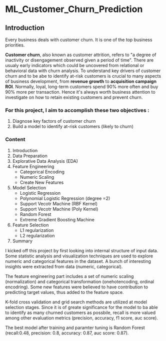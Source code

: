 # ML_Customer_Churn_Prediction

## Introduction


Every business deals with customer churn. It is one of the top business priorities. 

**Customer churn**, also known as customer attrition, refers to "a degree of inactivity or disengagement observed given a period of time". There are usualy early indicators which could be uncovered from relational or behavioral data with churn analysis. To understand key drivers of customer churn and to be abe to identify at-risk customers is crucial to many aspects of business development, from **revenue growth** to **acquisition campaign ROI**. Normally, loyal, long-term customers spend 90% more often and buy 90% more per transaction. Hence it's always worth business attention to investigate on how to retain existing customers and prevent churn. 

### For this project, I aim to accomplish these two objectives : 
1. Diagnose key factors of customer churn
2. Build a model to identify at-risk customers (likely to churn)

### Content

1. Introduction
2. Data Preparation
3. Explorative Data Analysis (EDA)
4. Feature Engineering
   - Categorical Encoding
   - Numeric Scaling
   - Create New Features
5. Model Selection
   - Logistic Regression 
   - Polynomial Logistic Regression (degree =2)
   - Support Vecotr Machine (RBF Kernel)
   - Support Vecotr Machine (Poly Kernel)
   - Random Forest 
   - Extreme Gradient Boosting Machine
6. Feature Selection
   - L1 regularization
   - L2 regularization
7. Summary


I kicked off this project by first looking into internal structure of input data. Some statistic analysis and visualization techniques are used to explore numeric and categorical features in the dataset. A bunch of interesting insights were extracted from data (numeric, categorical). 

The feature engineering part includes a set of numeric scaling (normalization) and categorical transformation (onehotencoding, ordinal encodring). Some new features were believed to have contribution to predicting target values, thus added to the feature space. 

K-fold cross validation and grid search methods are utilized at model selection stages. Since it is of greate significance for the model to ba able to identify as many churned customers as possbile, recall is more valued among other evaluation metrics (precision, accuracy, f1 score, auc score). 

The best model after training and paramter tuning is Random Forest (recall:0.48, precision: 0.8, accuracy: 0.87, auc score: 0.87). 
